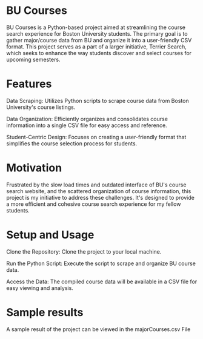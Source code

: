# BU Courses

BU Courses is a Python-based project aimed at streamlining the course search experience for Boston University students. The primary goal is to gather major/course data from BU and organize it into a user-friendly CSV format. This project serves as a part of a larger initiative, Terrier Search, which seeks to enhance the way students discover and select courses for upcoming semesters.

# Features 

Data Scraping: Utilizes Python scripts to scrape course data from Boston University's course listings.

Data Organization: Efficiently organizes and consolidates course information into a single CSV file for easy access and reference.

Student-Centric Design: Focuses on creating a user-friendly format that simplifies the course selection process for students.

# Motivation

Frustrated by the slow load times and outdated interface of BU's course search website, and the scattered organization of course information, this project is my initiative to address these challenges. It's designed to provide a more efficient and cohesive course search experience for my fellow students.

# Setup and Usage

Clone the Repository: Clone the project to your local machine.

Run the Python Script: Execute the script to scrape and organize BU course data.

Access the Data: The compiled course data will be available in a CSV file for easy viewing and analysis.

# Sample results

A sample result of the project can be viewed in the majorCourses.csv File
